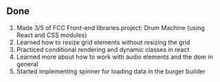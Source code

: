 ## Done

1. Made 3/5 of FCC Front-end libraries project: Drum Machine (using React and CSS modules)
2. Learned how to resize grid elements without resizing the grid
3. Practiced conditional rendering and dynamic classes in react 
4. Learned more about how to work with audio elements and the dom in general
5. Started implementing spinner for loading data in the burger builder